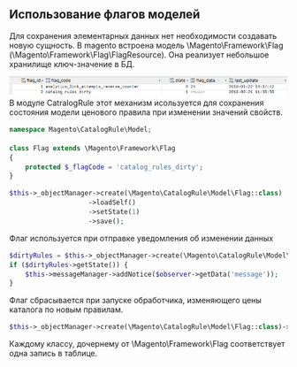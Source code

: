 ## Использование флагов моделей

Для сохранения элементарных данных нет необходимости создавать новую сущность. В magento встроена модель \Magento\Framework\Flag \(\Magento\Framework\Flag\FlagResource\). Она реализует небольшое хранилище ключ-значение в БД.

![](/assets/2018-02-22_13.13.04.png)В модуле CatralogRule этот механизм исользуется для сохранения состояния модели ценового правила при изменении значений свойств.

```php
namespace Magento\CatalogRule\Model;

class Flag extends \Magento\Framework\Flag
{
    protected $_flagCode = 'catalog_rules_dirty';
}
```

```php
$this->_objectManager->create(\Magento\CatalogRule\Model\Flag::class)
                    ->loadSelf()
                    ->setState(1)
                    ->save();
```

Флаг используется при отправке уведомления об изменении данных

```php
$dirtyRules = $this->_objectManager->create(\Magento\CatalogRule\Model\Flag::class)->loadSelf();
if ($dirtyRules->getState()) {
    $this->messageManager->addNotice($observer->getData('message'));
}
```

Флаг сбрасывается при запуске обработчика, изменяющего цены каталога по новым правилам.

```php
$this->_objectManager->create(\Magento\CatalogRule\Model\Flag::class)->loadSelf()->setState(0)->save();
```

Каждому классу, дочернему от \Magento\Framework\Flag соответствует одна запись в таблице.

